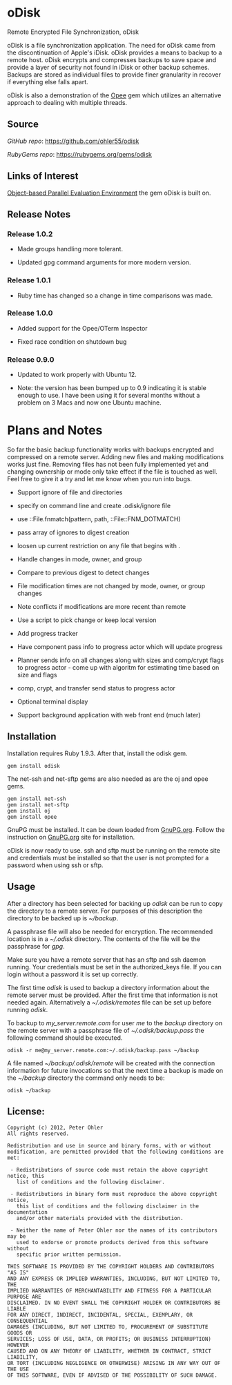 oDisk
=====

Remote Encrypted File Synchronization, oDisk

oDisk is a file synchronization application. The need for oDisk came from the
discontinuation of Apple's iDisk. oDisk provides a means to backup to a remote
host. oDisk encrypts and compresses backups to save space and provide a layer
of security not found in iDisk or other backup schemes. Backups are stored as
individual files to provide finer granularity in recover if everything else
falls apart.

oDisk is also a demonstration of the [Opee](http://www.ohler.com/opee) gem
which utilizes an alternative approach to dealing with multiple threads.

## <a name="source">Source</a>

*GitHub* *repo*: https://github.com/ohler55/odisk

*RubyGems* *repo*: https://rubygems.org/gems/odisk

## <a name="links">Links of Interest</a>

[Object-based Parallel Evaluation Environment](http://www.ohler.com/opee) the gem oDisk is built on.

## <a name="release">Release Notes</a>

### Release 1.0.2

 - Made groups handling more tolerant.

 - Updated gpg command arguments for more modern version.

### Release 1.0.1

 - Ruby time has changed so a change in time comparisons was made.

### Release 1.0.0

 - Added support for the Opee/OTerm Inspector

 - Fixed race condition on shutdown bug

### Release 0.9.0

 - Updated to work properly with Ubuntu 12. 

 - Note: the version has been bumped up to 0.9 indicating it is stable enough to use. I have been using it for several months without a problem on 3 Macs and now one Ubuntu machine.

# Plans and Notes

So far the basic backup functionality works with backups encrypted and compressed on a remote server. Adding new files
and making modifications works just fine. Removing files has not been fully implemented yet and changing ownership or
mode only take effect if the file is touched as well. Feel free to give it a try and let me know when you run into bugs.

 - Support ignore of file and directories
  - specify on command line and create .odisk/ignore file
   - use ::File.fnmatch(pattern, path, ::File::FNM_DOTMATCH)
  - pass array of ignores to digest creation
   - loosen up current restriction on any file that begins with .

 - Handle changes in mode, owner, and group
  - Compare to previous digest to detect changes
   - File modification times are not changed by mode, owner, or group changes
  - Note conflicts if modifications are more recent than remote
   - Use a script to pick change or keep local version

 - Add progress tracker
  - Have component pass info to progress actor which will update progress
   - Planner sends info on all changes along with sizes and comp/crypt flags to progress actor
    - come up with algoritm for estimating time based on size and flags
   - comp, crypt, and transfer send status to progress actor
  - Optional terminal display

 - Support background application with web front end (much later)

## Installation

Installation requires Ruby 1.9.3. After that, install the odisk gem.

    gem install odisk

The net-ssh and net-sftp gems are also needed as are the oj and opee gems.

    gem install net-ssh
    gem install net-sftp
    gem install oj
    gem install opee

GnuPG must be installed. It can be down loaded from
[GnuPG.org](http://www.gnupg.org). Follow the instruction on
[GnuPG.org](http://www.gnupg.org) site for installation.

oDisk is now ready to use. ssh and sftp must be running on the remote site and
credentials must be installed so that the user is not prompted for a password
when using ssh or sftp.

## Usage

After a directory has been selected for backing up *odisk* can be run to
copy the directory to a remote server. For purposes of this description the
directory to be backed up is *~/backup*.

A passphrase file will also be needed for encryption. The recommended location
is in a *~/.odisk* directory. The contents of the file will be the passphrase
for *gpg*.

Make sure you have a remote server that has an sftp and ssh daemon
running. Your credentials must be set in the authorized_keys file. If you can
login without a password it is set up correctly.

The first time *odisk* is used to backup a directory information about the
remote server must be provided. After the first time that information is not
needed again. Alternatively a *~/.odisk/remotes* file can be set up before
running *odisk*.

To backup to *my_server.remote.com* for user *me* to the *backup* directory on
the remote server with a passphrase file of *~/.odisk/backup.pass* the
following command should be executed.

    odisk -r me@my_server.remote.com:~/.odisk/backup.pass ~/backup

A file named *~/backup/.odisk/remote* will be created with the connection
information for future invocations so that the next time a backup is made on
the *~/backup* directory the command only needs to be:

    odisk ~/backup

## License:

    Copyright (c) 2012, Peter Ohler
    All rights reserved.
    
    Redistribution and use in source and binary forms, with or without
    modification, are permitted provided that the following conditions are met:
    
     - Redistributions of source code must retain the above copyright notice, this
       list of conditions and the following disclaimer.
    
     - Redistributions in binary form must reproduce the above copyright notice,
       this list of conditions and the following disclaimer in the documentation
       and/or other materials provided with the distribution.
    
     - Neither the name of Peter Ohler nor the names of its contributors may be
       used to endorse or promote products derived from this software without
       specific prior written permission.
    
    THIS SOFTWARE IS PROVIDED BY THE COPYRIGHT HOLDERS AND CONTRIBUTORS "AS IS"
    AND ANY EXPRESS OR IMPLIED WARRANTIES, INCLUDING, BUT NOT LIMITED TO, THE
    IMPLIED WARRANTIES OF MERCHANTABILITY AND FITNESS FOR A PARTICULAR PURPOSE ARE
    DISCLAIMED. IN NO EVENT SHALL THE COPYRIGHT HOLDER OR CONTRIBUTORS BE LIABLE
    FOR ANY DIRECT, INDIRECT, INCIDENTAL, SPECIAL, EXEMPLARY, OR CONSEQUENTIAL
    DAMAGES (INCLUDING, BUT NOT LIMITED TO, PROCUREMENT OF SUBSTITUTE GOODS OR
    SERVICES; LOSS OF USE, DATA, OR PROFITS; OR BUSINESS INTERRUPTION) HOWEVER
    CAUSED AND ON ANY THEORY OF LIABILITY, WHETHER IN CONTRACT, STRICT LIABILITY,
    OR TORT (INCLUDING NEGLIGENCE OR OTHERWISE) ARISING IN ANY WAY OUT OF THE USE
    OF THIS SOFTWARE, EVEN IF ADVISED OF THE POSSIBILITY OF SUCH DAMAGE.

